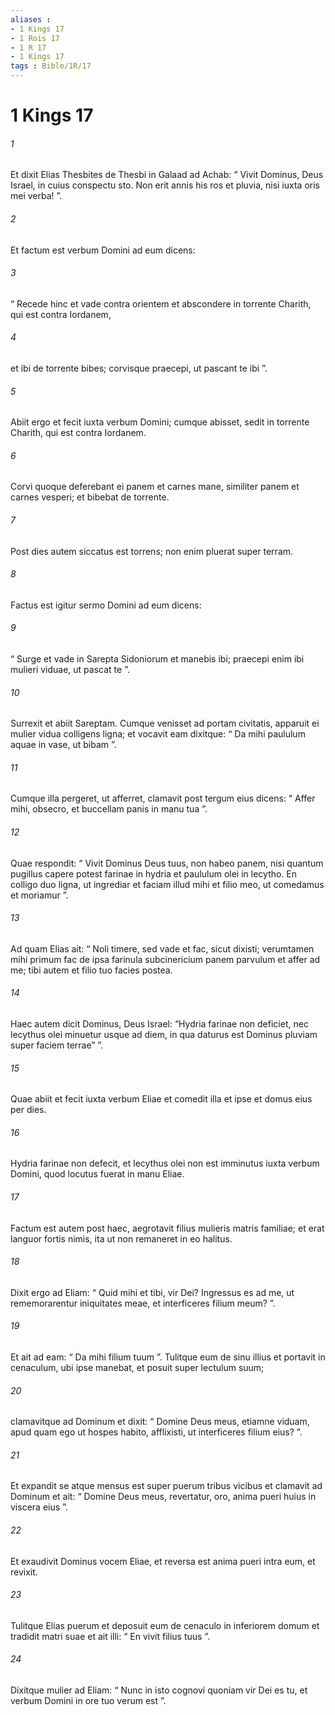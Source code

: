 ```yaml
---
aliases : 
- 1 Kings 17
- 1 Rois 17
- 1 R 17
- 1 Kings 17
tags : Bible/1R/17
---
```


# 1 Kings 17

###### 1
Et dixit Elias Thesbites de Thesbi in Galaad ad Achab: “ Vivit Dominus, Deus Israel, in cuius conspectu sto. Non erit annis his ros et pluvia, nisi iuxta oris mei verba! ”.
###### 2
Et factum est verbum Domini ad eum dicens: 
###### 3
“ Recede hinc et vade contra orientem et abscondere in torrente Charith, qui est contra Iordanem, 
###### 4
et ibi de torrente bibes; corvisque praecepi, ut pascant te ibi ”. 
###### 5
Abiit ergo et fecit iuxta verbum Domini; cumque abisset, sedit in torrente Charith, qui est contra Iordanem. 
###### 6
Corvi quoque deferebant ei panem et carnes mane, similiter panem et carnes vesperi; et bibebat de torrente. 
###### 7
Post dies autem siccatus est torrens; non enim pluerat super terram.
###### 8
Factus est igitur sermo Domini ad eum dicens: 
###### 9
“ Surge et vade in Sarepta Sidoniorum et manebis ibi; praecepi enim ibi mulieri viduae, ut pascat te ”. 
###### 10
Surrexit et abiit Sareptam. Cumque venisset ad portam civitatis, apparuit ei mulier vidua colligens ligna; et vocavit eam dixitque: “ Da mihi paululum aquae in vase, ut bibam ”. 
###### 11
Cumque illa pergeret, ut afferret, clamavit post tergum eius dicens: “ Affer mihi, obsecro, et buccellam panis in manu tua ”. 
###### 12
Quae respondit: “ Vivit Dominus Deus tuus, non habeo panem, nisi quantum pugillus capere potest farinae in hydria et paululum olei in lecytho. En colligo duo ligna, ut ingrediar et faciam illud mihi et filio meo, ut comedamus et moriamur ”.
###### 13
Ad quam Elias ait: “ Noli timere, sed vade et fac, sicut dixisti; verumtamen mihi primum fac de ipsa farinula subcinericium panem parvulum et affer ad me; tibi autem et filio tuo facies postea. 
###### 14
Haec autem dicit Dominus, Deus Israel: “Hydria farinae non deficiet, nec lecythus olei minuetur usque ad diem, in qua daturus est Dominus pluviam super faciem terrae” ”. 
###### 15
Quae abiit et fecit iuxta verbum Eliae et comedit illa et ipse et domus eius per dies. 
###### 16
Hydria farinae non defecit, et lecythus olei non est imminutus iuxta verbum Domini, quod locutus fuerat in manu Eliae.
###### 17
Factum est autem post haec, aegrotavit filius mulieris matris familiae; et erat languor fortis nimis, ita ut non remaneret in eo halitus. 
###### 18
Dixit ergo ad Eliam: “ Quid mihi et tibi, vir Dei? Ingressus es ad me, ut rememorarentur iniquitates meae, et interficeres filium meum? ”. 
###### 19
Et ait ad eam: “ Da mihi filium tuum ”. Tulitque eum de sinu illius et portavit in cenaculum, ubi ipse manebat, et posuit super lectulum suum; 
###### 20
clamavitque ad Dominum et dixit: “ Domine Deus meus, etiamne viduam, apud quam ego ut hospes habito, afflixisti, ut interficeres filium eius? ”. 
###### 21
Et expandit se atque mensus est super puerum tribus vicibus et clamavit ad Dominum et ait: “ Domine Deus meus, revertatur, oro, anima pueri huius in viscera eius ”. 
###### 22
Et exaudivit Dominus vocem Eliae, et reversa est anima pueri intra eum, et revixit. 
###### 23
Tulitque Elias puerum et deposuit eum de cenaculo in inferiorem domum et tradidit matri suae et ait illi: “ En vivit filius tuus ”. 
###### 24
Dixitque mulier ad Eliam: “ Nunc in isto cognovi quoniam vir Dei es tu, et verbum Domini in ore tuo verum est ”.
